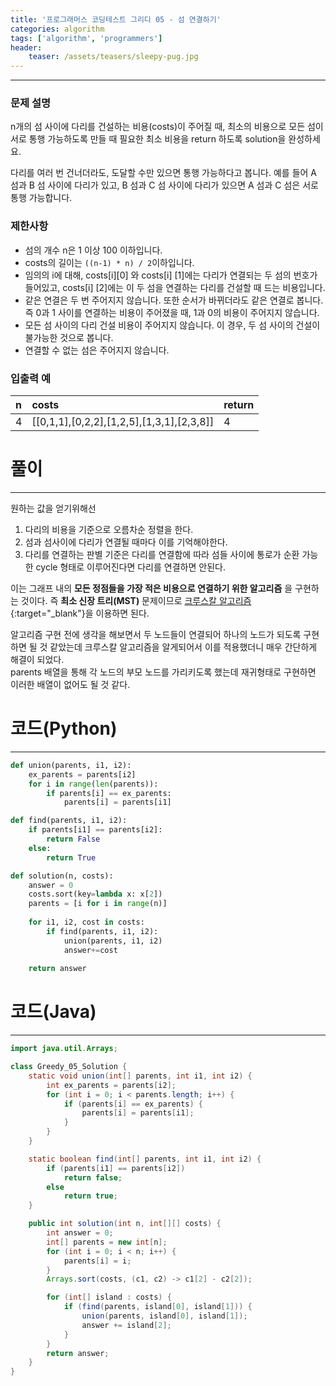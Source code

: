 ```yaml
---
title: '프로그래머스 코딩테스트 그리디 05 - 섬 연결하기'
categories: algorithm
tags: ['algorithm', 'programmers']
header:
    teaser: /assets/teasers/sleepy-pug.jpg
---
```

- - -

### 문제 설명

n개의 섬 사이에 다리를 건설하는 비용(costs)이 주어질 때, 최소의 비용으로 모든 섬이 서로 통행 가능하도록 만들 때 필요한 최소 비용을 return 하도록 solution을 완성하세요.

다리를 여러 번 건너더라도, 도달할 수만 있으면 통행 가능하다고 봅니다. 예를 들어 A 섬과 B 섬 사이에 다리가 있고, B 섬과 C 섬 사이에 다리가 있으면 A 섬과 C 섬은 서로 통행 가능합니다.

### 제한사항

* 섬의 개수 n은 1 이상 100 이하입니다.
* costs의 길이는 `((n-1) * n) / 2`이하입니다.
* 임의의 i에 대해, costs[i][0] 와 costs[i] [1]에는 다리가 연결되는 두 섬의 번호가 들어있고, costs[i] [2]에는 이 두 섬을 연결하는 다리를 건설할 때 드는 비용입니다.
* 같은 연결은 두 번 주어지지 않습니다. 또한 순서가 바뀌더라도 같은 연결로 봅니다. 즉 0과 1 사이를 연결하는 비용이 주어졌을 때, 1과 0의 비용이 주어지지 않습니다.
* 모든 섬 사이의 다리 건설 비용이 주어지지 않습니다. 이 경우, 두 섬 사이의 건설이 불가능한 것으로 봅니다.
* 연결할 수 없는 섬은 주어지지 않습니다.

### 입출력 예

| n    | costs                                     | return |
| :--- | :---------------------------------------- | :----- |
| 4    | [[0,1,1],[0,2,2],[1,2,5],[1,3,1],[2,3,8]] | 4      |

# 풀이

- - -   

원하는 값을 얻기위해선

1. 다리의 비용을 기준으로 오름차순 정렬을 한다.
2. 섬과 섬사이에 다리가 연결될 때마다 이를 기억해야한다.
3. 다리를 연결하는 판별 기준은 다리를 연결함에 따라 섬들 사이에 통로가 순환 가능한 cycle 형태로 이루어진다면 다리를 연결하면 안된다.

이는 그래프 내의 __모든 정점들을 가장 적은 비용으로 연결하기 위한 알고리즘__ 을 구현하는 것이다. 즉 __최소 신장 트리(MST)__ 문제이므로 [크루스칼 알고리즘](https://ko.wikipedia.org/wiki/크러스컬_알고리즘){:target="_blank"}을 이용하면 된다.

알고리즘 구현 전에 생각을 해보면서 두 노드들이 연결되어 하나의 노드가 되도록 구현하면 될 것 같았는데 크루스칼 알고리즘을 알게되어서 이를 적용했더니 매우 간단하게 해결이 되었다.   
parents 배열을 통해 각 노드의 부모 노드를 가리키도록 했는데 재귀형태로 구현하면 이러한 배열이 없어도 될 것 같다.

# 코드(Python)

- - -

```python
def union(parents, i1, i2):
    ex_parents = parents[i2]
    for i in range(len(parents)):
        if parents[i] == ex_parents:
            parents[i] = parents[i1]

def find(parents, i1, i2):
    if parents[i1] == parents[i2]:
        return False
    else:
        return True

def solution(n, costs):
    answer = 0
    costs.sort(key=lambda x: x[2])
    parents = [i for i in range(n)]
    
    for i1, i2, cost in costs:
        if find(parents, i1, i2):
            union(parents, i1, i2)
            answer+=cost            
            
    return answer
```

# 코드(Java)

- - -

```java
import java.util.Arrays;

class Greedy_05_Solution {
    static void union(int[] parents, int i1, int i2) {
        int ex_parents = parents[i2];
        for (int i = 0; i < parents.length; i++) {
            if (parents[i] == ex_parents) {
                parents[i] = parents[i1];
            }
        }
    }

    static boolean find(int[] parents, int i1, int i2) {
        if (parents[i1] == parents[i2])
            return false;
        else
            return true;
    }

    public int solution(int n, int[][] costs) {
        int answer = 0;
        int[] parents = new int[n];
        for (int i = 0; i < n; i++) {
            parents[i] = i;
        }
        Arrays.sort(costs, (c1, c2) -> c1[2] - c2[2]);

        for (int[] island : costs) {
            if (find(parents, island[0], island[1])) {
                union(parents, island[0], island[1]);
                answer += island[2];
            }
        }
        return answer;
    }
}
```
